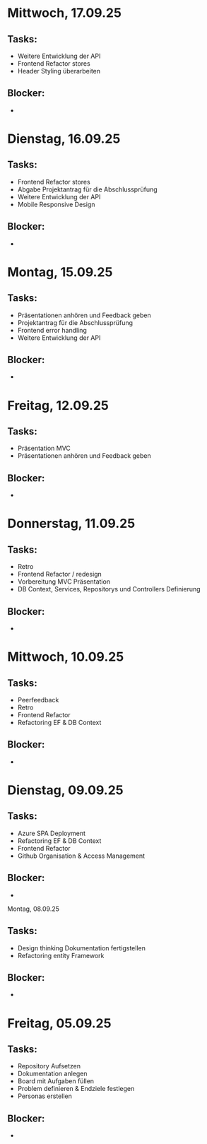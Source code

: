 # Mittwoch, 17.09.25

## Tasks:
- Weitere Entwicklung der API
- Frontend Refactor stores
- Header Styling überarbeiten

## Blocker:
-

# Dienstag, 16.09.25

## Tasks:
- Frontend Refactor stores
- Abgabe Projektantrag für die Abschlussprüfung
- Weitere Entwicklung der API
- Mobile Responsive Design

## Blocker:
-

# Montag, 15.09.25

## Tasks:
- Präsentationen anhören und Feedback geben
- Projektantrag für die Abschlussprüfung 
- Frontend error handling
- Weitere Entwicklung der API

## Blocker:
-

# Freitag, 12.09.25

## Tasks:
- Präsentation MVC
- Präsentationen anhören und Feedback geben

## Blocker:
-

# Donnerstag, 11.09.25

## Tasks:
- Retro
- Frontend Refactor / redesign
- Vorbereitung MVC Präsentation
- DB Context, Services, Repositorys und Controllers Definierung

## Blocker:
-

# Mittwoch, 10.09.25

## Tasks:
- Peerfeedback
- Retro
- Frontend Refactor
- Refactoring EF & DB Context

## Blocker:
-

# Dienstag, 09.09.25

## Tasks:
- Azure SPA Deployment
- Refactoring EF & DB Context
- Frontend Refactor
- Github Organisation & Access Management

## Blocker:
- 

Montag, 08.09.25

## Tasks:
- Design thinking Dokumentation fertigstellen
- Refactoring entity Framework

## Blocker:
-

# Freitag, 05.09.25

## Tasks:
- Repository Aufsetzen
- Dokumentation anlegen
- Board mit Aufgaben füllen
- Problem definieren & Endziele festlegen
- Personas erstellen

## Blocker:
- 